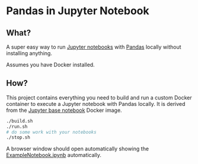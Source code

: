 # Pandas in Jupyter Notebook

## What?

A super easy way to run [Jupyter notebooks](https://jupyter-notebook.readthedocs.io/en/stable/notebook.html) with [Pandas](https://pandas.pydata.org/pandas-docs/stable/index.html) locally without installing anything.

Assumes you have Docker installed.

## How?

This project contains everything you need to build and run a custom Docker container to execute a Jupyter notebook with Pandas locally.
It is derived from the [Jupyter base notebook](https://jupyter-docker-stacks.readthedocs.io/en/latest/using/selecting.html#jupyter-base-notebook) Docker image.

```sh
./build.sh
./run.sh
# do some work with your notebooks
./stop.sh
```

A browser window should open automatically showing the [ExampleNotebook.ipynb](/example/ExampleNotebook.ipynb) automatically.
